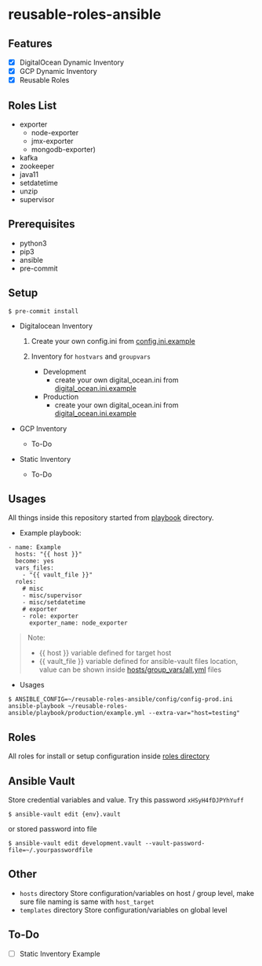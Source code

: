 # reusable-roles-ansible

## Features
- [x] DigitalOcean Dynamic Inventory
- [x] GCP Dynamic Inventory 
- [x] Reusable Roles

## Roles List

- exporter
  - node-exporter
  - jmx-exporter
  - mongodb-exporter)
- kafka
- zookeeper
- java11
- setdatetime
- unzip
- supervisor

## Prerequisites

- python3
- pip3
- ansible
- pre-commit


## Setup

```
$ pre-commit install
```

- Digitalocean Inventory
  1. Create your own config.ini from [config.ini.example](config/config.ini.example)

  2. Inventory for `hostvars` and `groupvars`
       - Development
         - create your own digital_ocean.ini from [digital_ocean.ini.example](hosts/development/digital_ocean.ini.example)
       - Production
         - create your own digital_ocean.ini from [digital_ocean.ini.example](hosts/production/digital_ocean.ini.example)

- GCP Inventory
  - To-Do
- Static Inventory
  - To-Do

## Usages

All things inside this repository started from [playbook](playbook/) directory.

- Example playbook:
```
- name: Example
  hosts: "{{ host }}"
  become: yes
  vars_files:
    - "{{ vault_file }}"
  roles:
    # misc
    - misc/supervisor
    - misc/setdatetime
    # exporter
    - role: exporter
      exporter_name: node_exporter
```

> Note:
> - {{ host }} variable defined for target host
> - {{ vault_file }} variable defined for ansible-vault files location, value can be shown inside [hosts/group_vars/all.yml](hosts/production/group_vars/all.yml) files

- Usages
```
$ ANSIBLE_CONFIG=~/reusable-roles-ansible/config/config-prod.ini ansible-playbook ~/reusable-roles-ansible/playbook/production/example.yml --extra-var="host=testing"
```

## Roles

All roles for install or setup configuration inside [roles directory](roles/)

## Ansible Vault

Store credential variables and value.
Try this password `xHSyH4fDJPYhYuff`
```
$ ansible-vault edit {env}.vault
```

or stored password into file

```
$ ansible-vault edit development.vault --vault-password-file=~/.yourpasswordfile
```

## Other

- `hosts` directory
  Store configuration/variables on host / group level, make sure file naming is same with `host_target`
- `templates` directory
  Store configuration/variables on global level

## To-Do
- [ ] Static Inventory Example